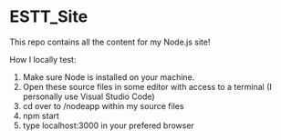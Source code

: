 # ESTT_Site
This repo contains all the content for my Node.js site!

How I locally test:
1. Make sure Node is installed on your machine.
2. Open these source files in some editor with access to a terminal (I personally use Visual Studio Code)
3. cd over to /nodeapp within my source files
4. npm start
5. type localhost:3000 in your prefered browser
